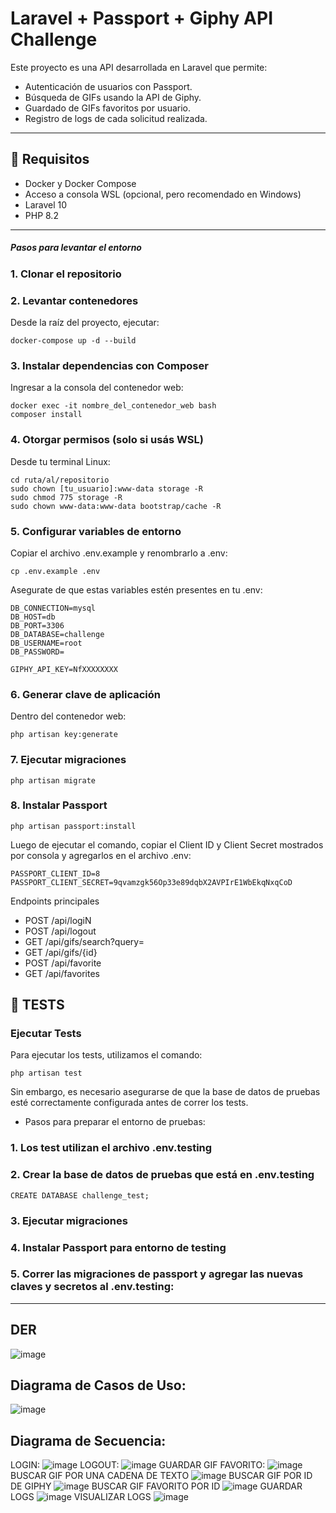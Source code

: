 # Laravel + Passport + Giphy API Challenge

Este proyecto es una API desarrollada en Laravel que permite:

- Autenticación de usuarios con Passport.
- Búsqueda de GIFs usando la API de Giphy.
- Guardado de GIFs favoritos por usuario.
- Registro de logs de cada solicitud realizada.

---

## 🚀 Requisitos

- Docker y Docker Compose
- Acceso a consola WSL (opcional, pero recomendado en Windows)
- Laravel 10
- PHP 8.2

---

##### Pasos para levantar el entorno

### 1. Clonar el repositorio

### 2. Levantar contenedores
Desde la raíz del proyecto, ejecutar:
```
docker-compose up -d --build
```

### 3. Instalar dependencias con Composer
Ingresar a la consola del contenedor web:

```
docker exec -it nombre_del_contenedor_web bash
composer install
```

### 4. Otorgar permisos (solo si usás WSL)
Desde tu terminal Linux:
```
cd ruta/al/repositorio
sudo chown [tu_usuario]:www-data storage -R
sudo chmod 775 storage -R
sudo chown www-data:www-data bootstrap/cache -R
```

### 5. Configurar variables de entorno
Copiar el archivo .env.example y renombrarlo a .env:
```
cp .env.example .env
```
Asegurate de que estas variables estén presentes en tu .env:
```
DB_CONNECTION=mysql
DB_HOST=db
DB_PORT=3306
DB_DATABASE=challenge
DB_USERNAME=root
DB_PASSWORD=

GIPHY_API_KEY=NfXXXXXXXX
```

### 6. Generar clave de aplicación
Dentro del contenedor web:
```
php artisan key:generate
```

### 7. Ejecutar migraciones
```
php artisan migrate
```
### 8. Instalar Passport
```
php artisan passport:install
```
Luego de ejecutar el comando, copiar el Client ID y Client Secret mostrados por consola y agregarlos en el archivo .env:
```
PASSPORT_CLIENT_ID=8
PASSPORT_CLIENT_SECRET=9qvamzgk56Op33e89dqbX2AVPIrE1WbEkqNxqCoD
```

Endpoints principales
- POST /api/logiN
- POST /api/logout
- GET /api/gifs/search?query=
- GET /api/gifs/{id}
- POST /api/favorite
- GET /api/favorites


## 🧪 TESTS
### Ejecutar Tests
Para ejecutar los tests, utilizamos el comando:
```
php artisan test
```
Sin embargo, es necesario asegurarse de que la base de datos de pruebas esté correctamente configurada antes de correr los tests.
- Pasos para preparar el entorno de pruebas:
### 1. Los test utilizan el archivo .env.testing
### 2. Crear la base de datos de pruebas que está en .env.testing
```
CREATE DATABASE challenge_test;
```
### 3. Ejecutar migraciones
### 4. Instalar Passport para entorno de testing
### 5. Correr las migraciones de passport y agregar las nuevas claves y secretos al .env.testing:

----------------------------------------------------------------------------------------------------
## DER
![image](https://github.com/user-attachments/assets/6feebe12-3a04-46f7-b736-23a2b3e72d0a)

## Diagrama de Casos de Uso:
![image](https://github.com/user-attachments/assets/6e513458-0023-4e02-809f-0f7a1e854f76)

## Diagrama de Secuencia:
LOGIN:
![image](https://github.com/user-attachments/assets/07f9684b-9db6-4f74-aafe-ccf418bf9f46)
LOGOUT:
![image](https://github.com/user-attachments/assets/34b9bd4a-1974-44a0-b9fa-629642185526)
GUARDAR GIF FAVORITO:
![image](https://github.com/user-attachments/assets/d587249b-d485-4ae3-88cd-786f9d64562a)
BUSCAR GIF POR UNA CADENA DE TEXTO
![image](https://github.com/user-attachments/assets/37375821-2ec7-4b70-a0ee-fce63509659f)
BUSCAR GIF POR ID DE GIPHY
![image](https://github.com/user-attachments/assets/6d650a29-8b0b-470e-9b94-0d6be516d925)
BUSCAR GIF FAVORITO POR ID
![image](https://github.com/user-attachments/assets/fc2a481f-f7f2-49a2-9923-d32ac535c082)
GUARDAR LOGS
![image](https://github.com/user-attachments/assets/b66133c2-3c3b-400a-a48e-d9cd7d8cef53)
VISUALIZAR LOGS
![image](https://github.com/user-attachments/assets/dd40c270-3dd8-4c2e-82ec-534c94a754e4)










